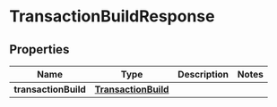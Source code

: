 

# TransactionBuildResponse


## Properties

Name | Type | Description | Notes
------------ | ------------- | ------------- | -------------
**transactionBuild** | [**TransactionBuild**](TransactionBuild.md) |  | 



